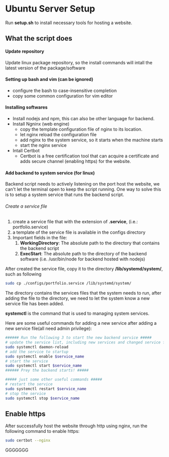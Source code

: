 # Ubuntu Server Setup
Run **setup.sh** to install necessary tools for hosting a website.
## What the script does

#### Update repository
Update linux package repository, so the install commands will intall the latest version of the package/software

#### Setting up bash and vim (can be ignored)
- configure the bash to case-insensitive completion
- copy some common configuration for vim editor

#### Installing softwares
- Install nodejs and npm, this can also be other language for backend.
- Install Ngninx (web engine)
  - copy the template configuration file of nginx to its location.
  - let nginx reload the configuration file
  - add nginx to the system service, so it starts when the machine starts
  - start the nginx service
- Intall Certbot
  - Certbot is a free certification tool that can acquire a certificate and adds secure channel (enabling https) for the website.

#### Add backend to system service (for linux)
Backend script needs to actively listening on the port host the website, we can't let the terminal open to keep the script running.
One way to solve this is to setup a system service that runs the backend script.

###### Create a service file
1. create a service file that with the extension of **.service**, (i.e.: portfolio.service)
2. a template of the service file is available in the configs directory
3. Important fields in the file:
   1. **WorkingDirectory**: The absolute path to the directory that contains the backend script
   2. **ExecStart**: The absolute path to the directory of the backend software (i.e. /usr/bin/node  for backend hosted with nodejs) 

After created the service file, copy it to the directory **/lib/systemd/system/**, such as following
```bash
sudo cp ./configs/portfolio.service /lib/systemd/system/
```
The directory contains the services files that the system needs to run, after adding the file to the directory, we need to let the system know a new service file has been added.

**systemctl** is the command that is used to managing system services.

Here are some useful commands for adding a new service after adding a new service file(all need admin privilege):

```bash
###### Run the following 3 to start the new backend service #####
# update the service list, including new services and changed service files
sudo systemctl daemon-reload
# add the service to startup
sudo systemctl enable $service_name
# start the service
sudo systemctl start $service_name
###### Prey the backend starts! #####

##### just some other useful commands #####
# restart the service
sudo systemctl restart $service_name
# stop the service
sudo systemctl stop $service_name
```

## Enable https
After successfully host the website through http using nginx, run the following command to enable https:
```bash
sudo certbot --nginx
```

GGGGGGG
